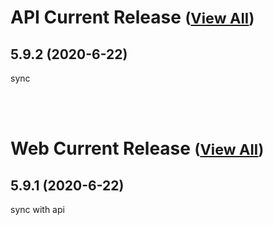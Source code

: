 
# API Current Release <small>([View All](/API.md))</small>
## 5.9.2 (2020-6-22)
sync

<br><br>
# Web Current Release <small>([View All](/Web.md))</small>
## 5.9.1 (2020-6-22)
sync with api

  